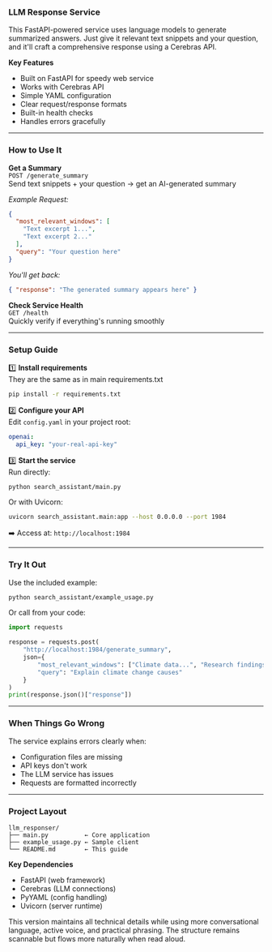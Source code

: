 ### LLM Response Service  
This FastAPI-powered service uses language models to generate summarized answers. Just give it relevant text snippets and your question, and it'll craft a comprehensive response using a Cerebras API.

**Key Features**  
- Built on FastAPI for speedy web service  
- Works with Cerebras API  
- Simple YAML configuration  
- Clear request/response formats  
- Built-in health checks  
- Handles errors gracefully  

---

### How to Use It  
**Get a Summary**  
`POST /generate_summary`  
Send text snippets + your question → get an AI-generated summary  

*Example Request:*  
```json
{
  "most_relevant_windows": [
    "Text excerpt 1...", 
    "Text excerpt 2..."
  ],
  "query": "Your question here"
}
```

*You'll get back:*  
```json
{ "response": "The generated summary appears here" }
```

**Check Service Health**  
`GET /health`  
Quickly verify if everything's running smoothly  

---

### Setup Guide  
1️⃣ **Install requirements**  
They are the same as in main requirements.txt
```bash
pip install -r requirements.txt
```

2️⃣ **Configure your API**  
Edit `config.yaml` in your project root:  
```yaml
openai:
  api_key: "your-real-api-key"
```

3️⃣ **Start the service**  
Run directly:  
```bash
python search_assistant/main.py
```
Or with Uvicorn:  
```bash
uvicorn search_assistant.main:app --host 0.0.0.0 --port 1984
```

➡️ Access at: `http://localhost:1984`

---

### Try It Out  
Use the included example:  
```bash
python search_assistant/example_usage.py
```

Or call from your code:  
```python
import requests

response = requests.post(
    "http://localhost:1984/generate_summary",
    json={
        "most_relevant_windows": ["Climate data...", "Research findings..."],
        "query": "Explain climate change causes"
    }
)
print(response.json()["response"])
```

---

### When Things Go Wrong  
The service explains errors clearly when:  
- Configuration files are missing  
- API keys don't work  
- The LLM service has issues  
- Requests are formatted incorrectly  

---

### Project Layout  
```
llm_responser/
├── main.py          ← Core application
├── example_usage.py ← Sample client
└── README.md        ← This guide
```

**Key Dependencies**  
- FastAPI (web framework)  
- Cerebras (LLM connections)  
- PyYAML (config handling)  
- Uvicorn (server runtime)  

This version maintains all technical details while using more conversational language, active voice, and practical phrasing. The structure remains scannable but flows more naturally when read aloud.
